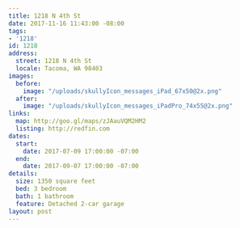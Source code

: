 ```yaml
---
title: 1218 N 4th St
date: 2017-11-16 11:43:00 -08:00
tags:
- '1218'
id: 1218
address:
  street: 1218 N 4th St
  locale: Tacoma, WA 98403
images:
  before:
    image: "/uploads/skullyIcon_messages_iPad_67x50@2x.png"
  after:
    image: "/uploads/skullyIcon_messages_iPadPro_74x55@2x.png"
links:
  map: http://goo.gl/maps/zJAauVQM2HM2
  listing: http://redfin.com
dates:
  start:
    date: 2017-07-09 17:00:00 -07:00
  end:
    date: 2017-09-07 17:00:00 -07:00
details:
  size: 1350 square feet
  bed: 3 bedroom
  bath: 1 bathroom
  feature: Detached 2-car garage
layout: post
---
```


